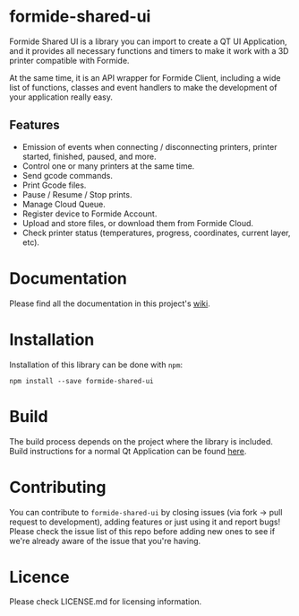 # formide-shared-ui
Formide Shared UI is a library you can import to create a QT UI Application, and it provides all necessary functions and timers to make it work with a 3D printer compatible with Formide.

At the same time, it is an API wrapper for Formide Client, including a wide list of functions, classes and event handlers to make the development of your application really easy.

## Features
* Emission of events when connecting / disconnecting printers, printer started, finished, paused, and more.
* Control one or many printers at the same time.
* Send gcode commands.
* Print Gcode files.
* Pause / Resume / Stop prints.
* Manage Cloud Queue.
* Register device to Formide Account.
* Upload and store files, or download them from Formide Cloud.
* Check printer status (temperatures, progress, coordinates, current layer, etc).

# Documentation
Please find all the documentation in this project's [wiki](https://github.com/PRINTR3D/formide-touch/wiki).

# Installation
Installation of this library can be done with `npm`:
```
npm install --save formide-shared-ui
```

# Build
The build process depends on the project where the library is included.
Build instructions for a normal Qt Application can be found [here](https://github.com/PRINTR3D/formide-shared-ui/wiki/Build-and-Run).

# Contributing
You can contribute to `formide-shared-ui` by closing issues (via fork -> pull request to development), adding features or just using it and report bugs!
Please check the issue list of this repo before adding new ones to see if we're already aware of the issue that you're having.

# Licence
Please check LICENSE.md for licensing information.
